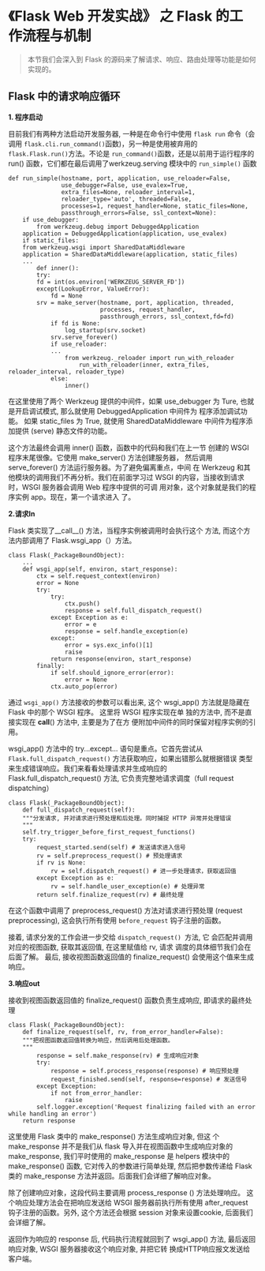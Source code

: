 # 《Flask Web 开发实战》 之 Flask 的工作流程与机制
> 本节我们会深入到 Flask 的源码来了解请求、响应、路由处理等功能是如何实现的。

## Flask 中的请求响应循环

**1. 程序启动**

目前我们有两种方法启动开发服务器, 一种是在命令行中使用 `flask
run` 命令（会调用 `flask.cli.run_command()`函数)，另一种是使用被弃用的 `flask.Flask.run()`方法。不论是 `run_command()`函数，还是以前用于运行程序的 run() 函数，它们都在最后调用了werkzeug.serving 模块中的 `run_simple()` 函数

```
def run_simple(hostname, port, application, use_reloader=False,
               use_debugger=False, use_evalex=True,
               extra_files=None, reloader_interval=1,
               reloader_type='auto', threaded=False,
               processes=1, request_handler=None, static_files=None,
               passthrough_errors=False, ssl_context=None):
    if use_debugger:
    	from werkzeug.debug import DebuggedApplication
	application = DebuggedApplication(application, use_evalex)
    if static_files:
	from werkzeug.wsgi import SharedDataMiddleware
	application = SharedDataMiddleware(application, static_files)
	...
        def inner():
	    try:
		fd = int(os.environ['WERKZEUG_SERVER_FD'])
		except(LookupError, ValueError):
			fd = None
		srv = make_server(hostname, port, application, threaded,
                          processes, request_handler,
                          passthrough_errors, ssl_context,fd=fd)
	        if fd is None:
	            log_startup(srv.socket)
	        srv.serve_forever()
		    if use_reloader:
		    ...
		    	from werkzeug._reloader import run_with_reloader
        	    	run_with_reloader(inner, extra_files, reloader_interval, reloader_type)
		    else:
		        inner()
```

   在这里使用了两个 Werkzeug 提供的中间件，如果 use_debugger 为
Ture, 也就是开启调试模式, 那么就使用 DebuggedApplication 中间件为
程序添加调试功能。 如果 static_files 为 True, 就使用
SharedDataMiddleware 中间件为程序添加提供 (serve) 静态文件的功能。

这个方法最终会调用 inner() 函数，函数中的代码和我们在上一节
创建的 WSGI 程序末尾很像。它使用 make_server() 方法创建服务器，
然后调用 serve_forever() 方法运行服务器。为了避免偏离重点，中间
在 Werkzeug 和其他模块的调用我们不再分析。我们在前面学习过 WSGI
 的内容，当接收到请求时，WSGI 服务器会调用 Web 程序中提供的可调
用对象，这个对象就是我们的程序实例 app。现在，第一个请求进入
了。

**2.请求In**

Flask 类实现了__call__() 方法，当程序实例被调用时会执行这个
方法, 而这个方法内部调用了 Flask.wsgi_app（）方法。

```
class Flask(_PackageBoundObject):
    ...
    def wsgi_app(self, environ, start_response):
        ctx = self.request_context(environ)
        error = None
        try:
            try:
                ctx.push()
                response = self.full_dispatch_request()
            except Exception as e:
                error = e
                response = self.handle_exception(e)
            except:
                error = sys.exc_info()[1]
                raise
            return response(environ, start_response)
        finally:
            if self.should_ignore_error(error):
                error = None
            ctx.auto_pop(error)
```

通过 `wsgi_app()` 方法接收的参数可以看出来, 这个 wsgi_app()
方法就是隐藏在 Flask 中的那个 WSGI 程序。 这里将 WSGI 程序实现在单
独的方法中, 而不是直接实现在 __call__() 方法中, 主要是为了在方
便附加中间件的同时保留对程序实例的引用。

wsgi_app() 方法中的 try...except... 语句是重点。它首先尝试从
`Flask.full_dispatch_request()` 方法获取响应，如果出错那么就根据错误
类型来生成错误响应。我们来看看处理请求并生成响应的
Flask.full_dispatch_request() 方法, 它负责完整地请求调度（full
request dispatching）

```
class Flask(_PackageBoundObject):
    def full_dispatch_request(self):
	"""分发请求, 并对请求进行预处理和后处理。同时捕捉 HTTP 异常并处理错误
	"""
	self.try_trigger_before_first_request_functions()
	try:
	    request_started.send(self) # 发送请求进入信号
	    rv = self.preprocess_request() # 预处理请求
	    if rv is None:
	        rv = self.dispatch_request() # 进一步处理请求，获取返回值
        except Exception as e:
            rv = self.handle_user_exception(e) # 处理异常
        return self.finalize_request(rv) # 最终处理
```

在这个函数中调用了 preprocess_request() 方法对请求进行预处理
(request preprocessing), 这会执行所有使用 `before_request` 钩子注册的函数。

接着, 请求分发的工作会进一步交给 `dispatch_request() `方法, 它
会匹配并调用对应的视图函数, 获取其返回值, 在这里赋值给 rv, 请求
调度的具体细节我们会在后面了解。 最后, 接收视图函数返回值的
finalize_request() 会使用这个值来生成响应。

**3.响应out**

接收到视图函数返回值的 finalize_request() 函数负责生成响应,
即请求的最终处理

```
class Flask(_PackageBoundObject):
    def finalize_request(self, rv, from_error_handler=False):
    """把视图函数返回值转换为响应，然后调用后处理函数。
    """
        response = self.make_response(rv) # 生成响应对象
        try:
            response = self.process_response(response) # 响应预处理
            request_finished.send(self, response=response) # 发送信号
        except Exception:
            if not from_error_handler:
                raise
	    self.logger.exception('Request finalizing failed with an error while handling an error')
	return response
```

这里使用 Flask 类中的 make_response() 方法生成响应对象, 但这
个 make_response 并不是我们从 flask 导入并在视图函数中生成响应对象的 make_response, 我们平时使用的 make_response 是 helpers 模块中的 make_response() 函数, 它对传入的参数进行简单处理, 然后把参数传递给 Flask 类的 make_response 方法并返回。后面我们会详细了解响应对象。

除了创建响应对象，这段代码主要调用 process_response () 方法处理响应。 这个响应处理方法会在把响应发送给 WSGI 服务器前执行所有使用 after_request 钩子注册的函数。另外, 这个方法还会根据 session 对象来设置cookie, 后面我们会详细了解。

返回作为响应的 response 后, 代码执行流程就回到了 wsgi_app()
方法, 最后返回响应对象, WSGI 服务器接收这个响应对象, 并把它转
换成HTTP响应报文发送给客户端。


